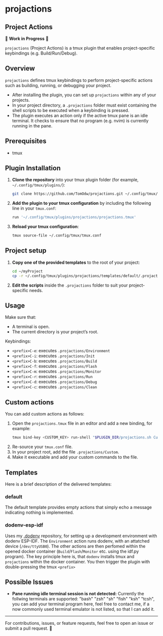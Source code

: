 # projactions
## Project Actions

🚧 **Work in Progress** 🚧

`projactions` (Project Actions) is a tmux plugin that enables project-specific 
keybindings (e.g. Build/Run/Debug).

## Overview
`projactions` defines tmux keybindings to perform project-specific actions such as 
building, running, or debugging your project.

- After installing the plugin, you can set up `projactions` within any of your projects.
- In your project directory, a `.projactions` folder must exist containing the shell 
scripts to be executed when a keybinding is pressed.
- The plugin executes an action only if the active tmux pane is an idle terminal. 
It checks to ensure that no program (e.g. nvim) is currently running in the pane.

## Prerequisites
- tmux

## Plugin Installation
1. **Clone the repository** into your tmux plugin folder (for example, `~/.config/tmux/plugins/`):
    ```sh
    git clone https://github.com/TomOdw/projactions.git ~/.config/tmux/plugins/projactions
    ```

2. **Add the plugin to your tmux configuration** by including the following line in your `tmux.conf`:
    ```sh
    run '~/.config/tmux/plugins/projactions/projactions.tmux'
    ```

3. **Reload your tmux configuration**:

    ```sh
    tmux source-file ~/.config/tmux/tmux.conf
    ```

## Project setup
1. **Copy one of the provided templates** to the root of your project:
    ```sh
    cd ~/myProject
    cp -r ~/.config/tmux/plugins/projactions/templates/default/.projactions .
    ```

2. **Edit the scripts** inside the `.projactions` folder to suit your project-specific needs.

## Usage
Make sure that:
- A terminal is open.
- The current directory is your project’s root.

Keybindings:
- `<prefix>C-e`: executes `.projactions/Environment`
- `<prefix>C-i`: executes `.projactions/Init`
- `<prefix>C-b`: executes `.projactions/Build`
- `<prefix>C-f`: executes `.projactions/Flash`
- `<prefix>C-m`: executes `.projactions/Monitor`
- `<prefix>C-r`: executes `.projactions/Run`
- `<prefix>C-d`: executes `.projactions/Debug`
- `<prefix>C-c`: executes `.projactions/Clean`

## Custom actions
You can add custom actions as follows:
1. Open the `projactions.tmux` file in an editor and add a new binding, for example:
    ```sh
    tmux bind-key <CUSTOM_KEY> run-shell "$PLUGIN_DIR/projactions.sh Custom"
    ```
2. Re-source your `tmux.conf` file.
3. In your project root, add the file `.projactions/Custom`.
4. Make it executable and add your custom commands to the file.

## Templates
Here is a brief description of the delivered templates:
### default
The default template provides empty actions that simply echo a message indicating nothing is implemented.
### dodenv-esp-idf
Uses my [.dodenv](https://github.com/TomOdw/.dodenv.git) repository, for setting up a 
development environment with dodenv ESP-IDF. The `Environment` action runs dodenv, with
an attatched device (`/dev/ttyUSB0`). The other actions are then perfomed within the opened
docker container (`Build`/`Flash`/`Monitor` etc. using the idf.py program). The key principle here is, 
that `dodenv` installs tmux and `projactions` within the docker container. You then trigger the 
plugin with double-pressing the tmux `<prefix>`

## Possible Issues
- **Pane running idle terminal session is not detected:** Currently the follwing terminals are supported: 
"bash" "zsh" "sh" "fish" "ksh" "tcsh", you can add your terminal program here, feel free to contact me, 
if a now commonly used terminal emulator is not listed, so that I can add it.

---

For contributions, issues, or feature requests, feel free to open an issue or submit a pull request. 🚀

